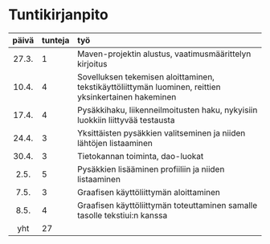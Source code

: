 # Tuntikirjanpito

| päivä | tunteja | työ |
| :----:|:--------| :---|
| 27.3. | 1       | Maven-projektin alustus, vaatimusmäärittelyn kirjoitus |
| 10.4. | 4       | Sovelluksen tekemisen aloittaminen, tekstikäyttöliittymän luominen, reittien yksinkertainen hakeminen |
| 17.4. | 4       | Pysäkkihaku, liikenneilmoitusten haku, nykyisiin luokkiin liittyvää testausta |
| 24.4. | 3       | Yksittäisten pysäkkien valitseminen ja niiden lähtöjen listaaminen  |
| 30.4. | 3       | Tietokannan toiminta, dao-luokat |
| 2.5.  | 5       | Pysäkkien lisääminen profiiliin ja niiden listaaminen |
| 7.5.  | 3       | Graafisen käyttöliittymän aloittaminen |
| 8.5.  | 4       | Graafisen käyttöliittymän toteuttaminen samalle tasolle tekstiui:n kanssa |
| yht   | 27      | |

